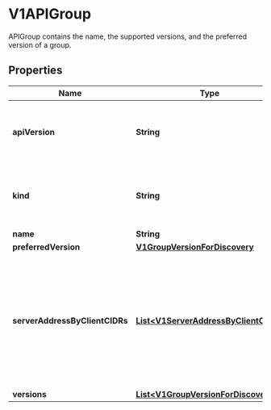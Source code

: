 

# V1APIGroup

APIGroup contains the name, the supported versions, and the preferred version of a group.

## Properties

| Name | Type | Description | Notes |
|------------ | ------------- | ------------- | -------------|
|**apiVersion** | **String** | APIVersion defines the versioned schema of this representation of an object. Servers should convert recognized schemas to the latest internal value, and may reject unrecognized values. More info: https://git.k8s.io/community/contributors/devel/sig-architecture/api-conventions.md#resources |  [optional] |
|**kind** | **String** | Kind is a string value representing the REST resource this object represents. Servers may infer this from the endpoint the client submits requests to. Cannot be updated. In CamelCase. More info: https://git.k8s.io/community/contributors/devel/sig-architecture/api-conventions.md#types-kinds |  [optional] |
|**name** | **String** | name is the name of the group. |  |
|**preferredVersion** | [**V1GroupVersionForDiscovery**](V1GroupVersionForDiscovery.md) |  |  [optional] |
|**serverAddressByClientCIDRs** | [**List&lt;V1ServerAddressByClientCIDR&gt;**](V1ServerAddressByClientCIDR.md) | a map of client CIDR to server address that is serving this group. This is to help clients reach servers in the most network-efficient way possible. Clients can use the appropriate server address as per the CIDR that they match. In case of multiple matches, clients should use the longest matching CIDR. The server returns only those CIDRs that it thinks that the client can match. For example: the master will return an internal IP CIDR only, if the client reaches the server using an internal IP. Server looks at X-Forwarded-For header or X-Real-Ip header or request.RemoteAddr (in that order) to get the client IP. |  [optional] |
|**versions** | [**List&lt;V1GroupVersionForDiscovery&gt;**](V1GroupVersionForDiscovery.md) | versions are the versions supported in this group. |  |



